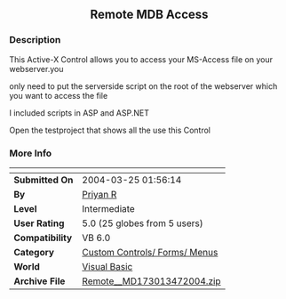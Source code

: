 ﻿<div align="center">

## Remote  MDB Access


</div>

### Description

This Active-X Control allows you to access your MS-Access file on your webserver.you

only need to put the serverside script on the root of the webserver which you want to access the file

I included scripts in ASP and ASP.NET

Open the testproject that shows all the use this Control
 
### More Info
 


<span>             |<span>
---                |---
**Submitted On**   |2004-03-25 01:56:14
**By**             |[Priyan R](https://github.com/Planet-Source-Code/PSCIndex/blob/master/ByAuthor/priyan-r.md)
**Level**          |Intermediate
**User Rating**    |5.0 (25 globes from 5 users)
**Compatibility**  |VB 6\.0
**Category**       |[Custom Controls/ Forms/  Menus](https://github.com/Planet-Source-Code/PSCIndex/blob/master/ByCategory/custom-controls-forms-menus__1-4.md)
**World**          |[Visual Basic](https://github.com/Planet-Source-Code/PSCIndex/blob/master/ByWorld/visual-basic.md)
**Archive File**   |[Remote\_\_MD173013472004\.zip](https://github.com/Planet-Source-Code/priyan-r-remote-mdb-access__1-52952/archive/master.zip)








